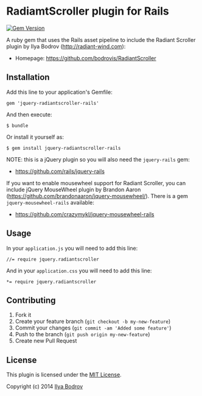 # RadiamtScroller plugin for Rails

[![Gem Version](https://badge.fury.io/rb/jquery-radiantscroller-rails.png)](http://badge.fury.io/rb/jquery-radiantscroller-rails)

A ruby gem that uses the Rails asset pipeline to include the Radiant Scroller plugin by Ilya Bodrov
 (http://radiant-wind.com):

* Homepage: https://github.com/bodrovis/RadiantScroller

## Installation

Add this line to your application's Gemfile:

    gem 'jquery-radiantscroller-rails'

And then execute:

    $ bundle

Or install it yourself as:

    $ gem install jquery-radiantscroller-rails

NOTE: this is a jQuery plugin so you will also need the `jquery-rails` gem:

* https://github.com/rails/jquery-rails

If you want to enable mousewheel support for Radiant Scroller, you can include jQuery MouseWheel plugin by Brandon Aaron
(https://github.com/brandonaaron/jquery-mousewheel/). There is a gem `jquery-mousewheel-rails` available:

* https://github.com/crazymykl/jquery-mousewheel-rails

## Usage

In your `application.js` you will need to add this line:

    //= require jquery.radiantscroller
   
And in your `application.css` you will need to add this line:

    *= require jquery.radiantscroller

## Contributing

1. Fork it
2. Create your feature branch (`git checkout -b my-new-feature`)
3. Commit your changes (`git commit -am 'Added some feature'`)
4. Push to the branch (`git push origin my-new-feature`)
5. Create new Pull Request

## License

This plugin is licensed under the [MIT License](https://github.com/bodrovis/jquery-radiantscroller-rails/blob/master/LICENSE.txt).

Copyright (c) 2014 [Ilya Bodrov](http://radiant-wind.com)
